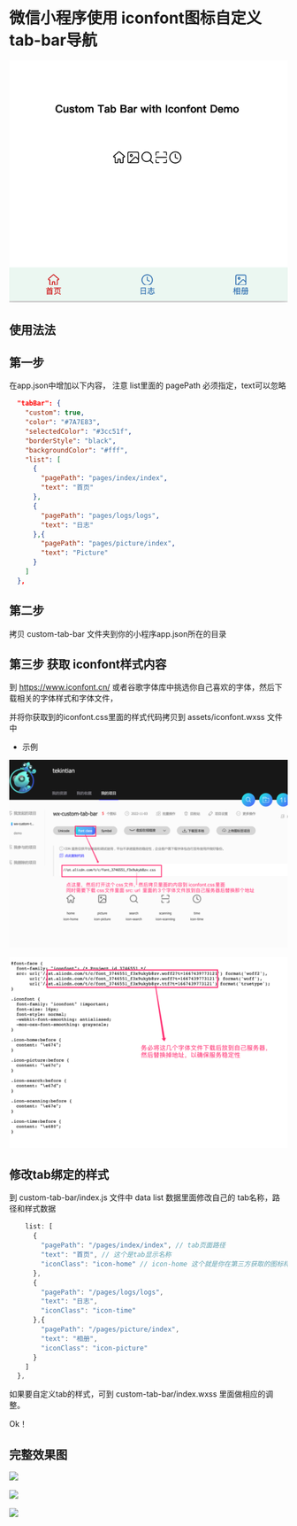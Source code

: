 # 微信小程序使用 iconfont图标自定义tab-bar导航

![](./docs/wx-iconfont-tab-bar.png)



## 使用法法

## 第一步
在app.json中增加以下内容， 注意 list里面的 pagePath 必须指定，text可以忽略
~~~json
  "tabBar": {
    "custom": true,
    "color": "#7A7E83",
    "selectedColor": "#3cc51f",
    "borderStyle": "black",
    "backgroundColor": "#fff",
    "list": [
      {
        "pagePath": "pages/index/index",
        "text": "首页"
      },
      {
        "pagePath": "pages/logs/logs",
        "text": "日志"
      },{
        "pagePath": "pages/picture/index",
        "text": "Picture"
      }
    ]
  },
~~~

## 第二步
拷贝 custom-tab-bar 文件夹到你的小程序app.json所在的目录

## 第三步 获取 iconfont样式内容
到 https://www.iconfont.cn/  或者谷歌字体库中挑选你自己喜欢的字体，然后下载相关的字体样式和字体文件，

并将你获取到的iconfont.css里面的样式代码拷贝到  assets/iconfont.wxss 文件中

- 示例

![](./docs/project.png)

![](./docs/iconfont.png)

## 修改tab绑定的样式

到 custom-tab-bar/index.js 文件中 data list 数据里面修改自己的 tab名称，路径和样式数据

~~~js
    list: [
      {
        "pagePath": "/pages/index/index", // tab页面路径
        "text": "首页", // 这个是tab显示名称
        "iconClass": "icon-home" // icon-home 这个就是你在第三方获取的图标样式代码 根据实际修改
      },
      {
        "pagePath": "/pages/logs/logs",
        "text": "日志",
        "iconClass": "icon-time"
      },{
        "pagePath": "/pages/picture/index",
        "text": "相册",
        "iconClass": "icon-picture"
      }
    ]
  },
~~~

如果要自定义tab的样式，可到 custom-tab-bar/index.wxss 里面做相应的调整。



Ok！



## 完整效果图

![](https://i.imgtg.com/2022/11/03/RmUIj.md.png)

![](https://i.imgtg.com/2022/11/03/Rmbhp.md.png)






![](https://i.imgtg.com/2022/11/03/RmxjY.md.png)